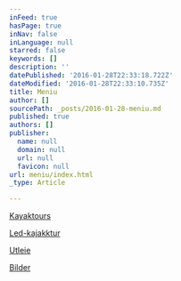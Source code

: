 ```yaml
---
inFeed: true
hasPage: true
inNav: false
inLanguage: null
starred: false
keywords: []
description: ''
datePublished: '2016-01-28T22:33:18.722Z'
dateModified: '2016-01-28T22:33:10.735Z'
title: Meniu
author: []
sourcePath: _posts/2016-01-28-meniu.md
published: true
authors: []
publisher:
  name: null
  domain: null
  url: null
  favicon: null
url: meniu/index.html
_type: Article

---
```

[Kayaktours][0]

[Led-kajakktur][1]

[Utleie][2]

[Bilder][3]

[0]: https://thegrid.ai/trondheimkajakk/kajakkturer/
[1]: https://thegrid.ai/trondheimkajakk/led-kajakktur/
[2]: https://thegrid.ai/trondheimkajakk/utleie/
[3]: https://thegrid.ai/trondheimkajakk/faq/